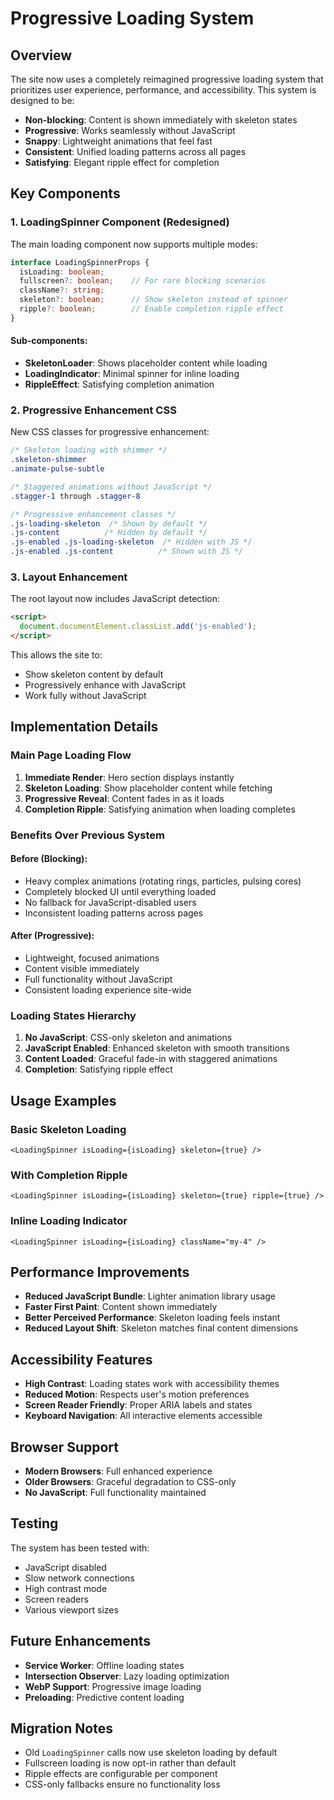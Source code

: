 # Progressive Loading System

## Overview

The site now uses a completely reimagined progressive loading system that prioritizes user experience, performance, and accessibility. This system is designed to be:

- **Non-blocking**: Content is shown immediately with skeleton states
- **Progressive**: Works seamlessly without JavaScript
- **Snappy**: Lightweight animations that feel fast
- **Consistent**: Unified loading patterns across all pages
- **Satisfying**: Elegant ripple effect for completion

## Key Components

### 1. LoadingSpinner Component (Redesigned)

The main loading component now supports multiple modes:

```typescript
interface LoadingSpinnerProps {
  isLoading: boolean;
  fullscreen?: boolean;    // For rare blocking scenarios
  className?: string;
  skeleton?: boolean;      // Show skeleton instead of spinner
  ripple?: boolean;        // Enable completion ripple effect
}
```

#### Sub-components:
- **SkeletonLoader**: Shows placeholder content while loading
- **LoadingIndicator**: Minimal spinner for inline loading
- **RippleEffect**: Satisfying completion animation

### 2. Progressive Enhancement CSS

New CSS classes for progressive enhancement:

```css
/* Skeleton loading with shimmer */
.skeleton-shimmer
.animate-pulse-subtle

/* Staggered animations without JavaScript */
.stagger-1 through .stagger-8

/* Progressive enhancement classes */
.js-loading-skeleton  /* Shown by default */
.js-content          /* Hidden by default */
.js-enabled .js-loading-skeleton  /* Hidden with JS */
.js-enabled .js-content          /* Shown with JS */
```

### 3. Layout Enhancement

The root layout now includes JavaScript detection:

```html
<script>
  document.documentElement.classList.add('js-enabled');
</script>
```

This allows the site to:
- Show skeleton content by default
- Progressively enhance with JavaScript
- Work fully without JavaScript

## Implementation Details

### Main Page Loading Flow

1. **Immediate Render**: Hero section displays instantly
2. **Skeleton Loading**: Show placeholder content while fetching
3. **Progressive Reveal**: Content fades in as it loads
4. **Completion Ripple**: Satisfying animation when loading completes

### Benefits Over Previous System

#### Before (Blocking):
- Heavy complex animations (rotating rings, particles, pulsing cores)
- Completely blocked UI until everything loaded
- No fallback for JavaScript-disabled users
- Inconsistent loading patterns across pages

#### After (Progressive):
- Lightweight, focused animations
- Content visible immediately
- Full functionality without JavaScript
- Consistent loading experience site-wide

### Loading States Hierarchy

1. **No JavaScript**: CSS-only skeleton and animations
2. **JavaScript Enabled**: Enhanced skeleton with smooth transitions
3. **Content Loaded**: Graceful fade-in with staggered animations
4. **Completion**: Satisfying ripple effect

## Usage Examples

### Basic Skeleton Loading
```tsx
<LoadingSpinner isLoading={isLoading} skeleton={true} />
```

### With Completion Ripple
```tsx
<LoadingSpinner isLoading={isLoading} skeleton={true} ripple={true} />
```

### Inline Loading Indicator
```tsx
<LoadingSpinner isLoading={isLoading} className="my-4" />
```

## Performance Improvements

- **Reduced JavaScript Bundle**: Lighter animation library usage
- **Faster First Paint**: Content shown immediately
- **Better Perceived Performance**: Skeleton loading feels instant
- **Reduced Layout Shift**: Skeleton matches final content dimensions

## Accessibility Features

- **High Contrast**: Loading states work with accessibility themes
- **Reduced Motion**: Respects user's motion preferences
- **Screen Reader Friendly**: Proper ARIA labels and states
- **Keyboard Navigation**: All interactive elements accessible

## Browser Support

- **Modern Browsers**: Full enhanced experience
- **Older Browsers**: Graceful degradation to CSS-only
- **No JavaScript**: Full functionality maintained

## Testing

The system has been tested with:
- JavaScript disabled
- Slow network connections
- High contrast mode
- Screen readers
- Various viewport sizes

## Future Enhancements

- **Service Worker**: Offline loading states
- **Intersection Observer**: Lazy loading optimization
- **WebP Support**: Progressive image loading
- **Preloading**: Predictive content loading

## Migration Notes

- Old `LoadingSpinner` calls now use skeleton loading by default
- Fullscreen loading is now opt-in rather than default
- Ripple effects are configurable per component
- CSS-only fallbacks ensure no functionality loss